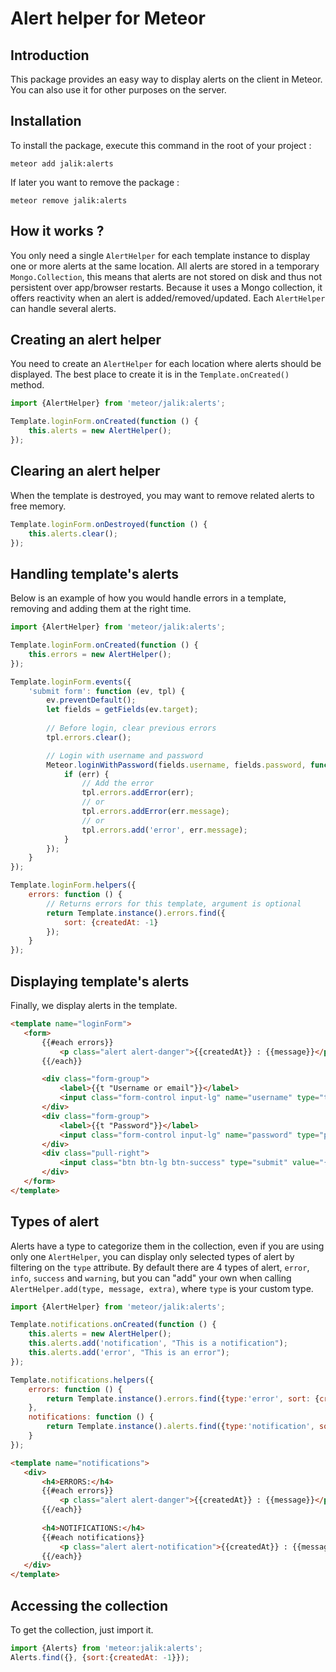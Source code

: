 # Alert helper for Meteor

## Introduction

This package provides an easy way to display alerts on the client in Meteor.
You can also use it for other purposes on the server.

## Installation

To install the package, execute this command in the root of your project :
```
meteor add jalik:alerts
```

If later you want to remove the package :
```
meteor remove jalik:alerts
```

## How it works ?

You only need a single `AlertHelper` for each template instance to display one or more alerts at the same location.
All alerts are stored in a temporary `Mongo.Collection`, this means that alerts are not stored on disk and thus not persistent over app/browser restarts.
Because it uses a Mongo collection, it offers reactivity when an alert is added/removed/updated.
Each `AlertHelper` can handle several alerts.

## Creating an alert helper

You need to create an `AlertHelper` for each location where alerts should be displayed.
The best place to create it is in the `Template.onCreated()` method.

```js
import {AlertHelper} from 'meteor/jalik:alerts';

Template.loginForm.onCreated(function () {
    this.alerts = new AlertHelper();
});
```

## Clearing an alert helper

When the template is destroyed, you may want to remove related alerts to free memory.

```js
Template.loginForm.onDestroyed(function () {
    this.alerts.clear();
});
```

## Handling template's alerts

Below is an example of how you would handle errors in a template, removing and adding them at the right time.

```js
import {AlertHelper} from 'meteor/jalik:alerts';

Template.loginForm.onCreated(function () {
    this.errors = new AlertHelper();
});

Template.loginForm.events({
    'submit form': function (ev, tpl) {
        ev.preventDefault();
        let fields = getFields(ev.target);
        
        // Before login, clear previous errors
        tpl.errors.clear();

        // Login with username and password
        Meteor.loginWithPassword(fields.username, fields.password, function (err) {
            if (err) {
                // Add the error
                tpl.errors.addError(err);
                // or
                tpl.errors.addError(err.message);
                // or
                tpl.errors.add('error', err.message);
            }
        });
    }
});

Template.loginForm.helpers({
    errors: function () {
        // Returns errors for this template, argument is optional
        return Template.instance().errors.find({
            sort: {createdAt: -1}
        });
    }
});
```

## Displaying template's alerts

Finally, we display alerts in the template.

```html
<template name="loginForm">
   <form>
       {{#each errors}}
           <p class="alert alert-danger">{{createdAt}} : {{message}}</p>
       {{/each}}

       <div class="form-group">
           <label>{{t "Username or email"}}</label>
           <input class="form-control input-lg" name="username" type="text" required>
       </div>
       <div class="form-group">
           <label>{{t "Password"}}</label>
           <input class="form-control input-lg" name="password" type="password" required>
       </div>
       <div class="pull-right">
           <input class="btn btn-lg btn-success" type="submit" value="{{t "Log in"}}" disabled="{{loggingIn}}">
       </div>
   </form>
</template>
```

## Types of alert

Alerts have a type to categorize them in the collection, even if you are using only one `AlertHelper`,
you can display only selected types of alert by filtering on the `type` attribute.
By default there are 4 types of alert, `error`, `info`, `success` and `warning`, 
but you can "add" your own when calling `AlertHelper.add(type, message, extra)`, where `type` is your custom type.

```js
import {AlertHelper} from 'meteor/jalik:alerts';

Template.notifications.onCreated(function () {
    this.alerts = new AlertHelper();
    this.alerts.add('notification', "This is a notification");
    this.alerts.add('error', "This is an error");
});

Template.notifications.helpers({
    errors: function () {
        return Template.instance().errors.find({type:'error', sort: {createdAt: -1}});
    },
    notifications: function () {
        return Template.instance().alerts.find({type:'notification', sort: {createdAt: -1}});
    }
});
```


```html
<template name="notifications">
   <div>
       <h4>ERRORS:</h4>
       {{#each errors}}
           <p class="alert alert-danger">{{createdAt}} : {{message}}</p>
       {{/each}}
       
       <h4>NOTIFICATIONS:</h4>
       {{#each notifications}}
           <p class="alert alert-notification">{{createdAt}} : {{message}}</p>
       {{/each}}
   </div>
</template>
```

## Accessing the collection

To get the collection, just import it.

```js
import {Alerts} from 'meteor:jalik:alerts';
Alerts.find({}, {sort:{createdAt: -1}});
```
